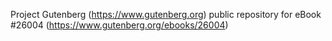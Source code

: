 Project Gutenberg (https://www.gutenberg.org) public repository for eBook #26004 (https://www.gutenberg.org/ebooks/26004)
